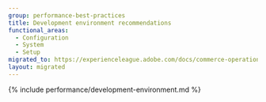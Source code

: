 ```yaml
---
group: performance-best-practices
title: Development environment recommendations
functional_areas:
  - Configuration
  - System
  - Setup
migrated_to: https://experienceleague.adobe.com/docs/commerce-operations/performance-best-practices/development-environment.html
layout: migrated
---
```


{% include performance/development-environment.md %}